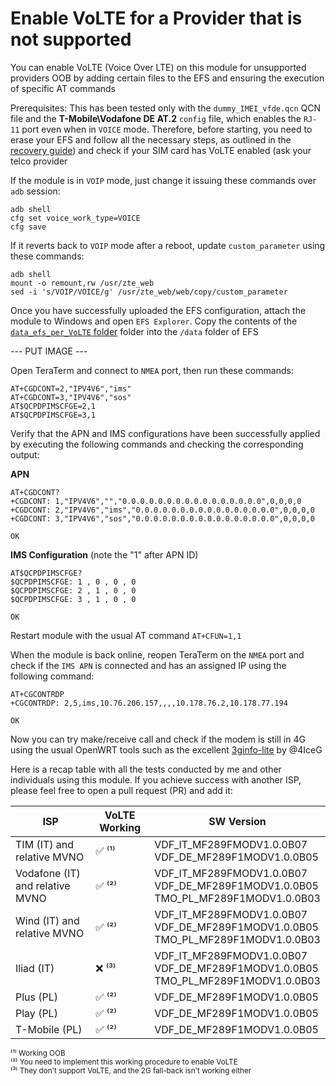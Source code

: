 # Enable VoLTE for a Provider that is not supported

You can enable VoLTE (Voice Over LTE) on this module for unsupported providers OOB by adding certain files to the EFS and ensuring the execution of specific AT commands

Prerequisites: This has been tested only with the `dummy_IMEI_vfde.qcn` QCN file and the **T-Mobile\Vodafone DE AT.2** `config` file, which enables the `RJ-11` port even when in `VOICE` mode. Therefore, before starting, you need to erase your EFS and follow all the necessary steps, as outlined in the [recovery guide](https://github.com/stich86/ZTE-MF289F-Recovery/blob/main/recovery_brick_windows.md#restore-module-configuration-efs-and-nv-items)) and check if your SIM card has VoLTE enabled (ask your telco provider

If the module is in `VOIP` mode, just change it issuing these commands over `adb` session:

```
adb shell
cfg set voice_work_type=VOICE
cfg save
```

If it reverts back to `VOIP` mode after a reboot, update `custom_parameter` using these commands:

```
adb shell
mount -o remount,rw /usr/zte_web
sed -i 's/VOIP/VOICE/g' /usr/zte_web/web/copy/custom_parameter
```

Once you have successfully uploaded the EFS configuration, attach the module to Windows and open `EFS Explorer`. Copy the contents of the [`data_efs_per_VoLTE` folder](https://github.com/stich86/ZTE-MF289F-Recovery/tree/main/data_efs_per_VoLTE) folder into the `/data` folder of EFS

--- PUT IMAGE ---

Open TeraTerm and connect to `NMEA` port, then run these commands:

```
AT+CGDCONT=2,"IPV4V6","ims" 
AT+CGDCONT=3,"IPV4V6","sos"
AT$QCPDPIMSCFGE=2,1
AT$QCPDPIMSCFGE=3,1
```

Verify that the APN and IMS configurations have been successfully applied by executing the following commands and checking the corresponding output:

**APN**
```
AT+CGDCONT?
+CGDCONT: 1,"IPV4V6","","0.0.0.0.0.0.0.0.0.0.0.0.0.0.0.0",0,0,0,0
+CGDCONT: 2,"IPV4V6","ims","0.0.0.0.0.0.0.0.0.0.0.0.0.0.0.0",0,0,0,0
+CGDCONT: 3,"IPV4V6","sos","0.0.0.0.0.0.0.0.0.0.0.0.0.0.0.0",0,0,0,0

OK
```

**IMS Configuration** (note the "1" after APN ID)
```
AT$QCPDPIMSCFGE?
$QCPDPIMSCFGE: 1 , 0 , 0 , 0
$QCPDPIMSCFGE: 2 , 1 , 0 , 0
$QCPDPIMSCFGE: 3 , 1 , 0 , 0

OK
```

Restart module with the usual AT command `AT+CFUN=1,1`

When the module is back online, reopen TeraTerm on the `NMEA` port and check if the `IMS APN` is connected and has an assigned IP using the following command:

```
AT+CGCONTRDP
+CGCONTRDP: 2,5,ims,10.76.206.157,,,,10.178.76.2,10.178.77.194

OK
```

Now you can try make/receive call and check if the modem is still in 4G using the usual OpenWRT tools such as the excellent [3ginfo-lite](https://github.com/4IceG/luci-app-3ginfo-lite) by @4IceG

Here is a recap table with all the tests conducted by me and other individuals using this module. If you achieve success with another ISP, please feel free to open a pull request (PR) and add it:

| ISP                             | VoLTE Working        | SW Version                                                                       |
|---------------------------------|--------------------- |----------------------------------------------------------------------------------|
| TIM (IT) and relative MVNO      | ✅ ⁽¹⁾               | VDF_IT_MF289FMODV1.0.0B07<br>VDF_DE_MF289F1MODV1.0.0B05                            |
| Vodafone (IT) and relative MVNO | ✅ ⁽²⁾               | VDF_IT_MF289FMODV1.0.0B07<br>VDF_DE_MF289F1MODV1.0.0B05<br>TMO_PL_MF289F1MODV1.0.0B03 |
| Wind (IT) and relative MVNO     | ✅ ⁽²⁾               | VDF_IT_MF289FMODV1.0.0B07<br>VDF_DE_MF289F1MODV1.0.0B05<br>TMO_PL_MF289F1MODV1.0.0B03 |
| Iliad (IT)                      | ❌ ⁽³⁾               | VDF_IT_MF289FMODV1.0.0B07<br>VDF_DE_MF289F1MODV1.0.0B05<br>TMO_PL_MF289F1MODV1.0.0B03 |
| Plus (PL)                       | ✅ ⁽²⁾               | VDF_DE_MF289F1MODV1.0.0B05                                                       |
| Play (PL)                       | ✅ ⁽²⁾               | VDF_DE_MF289F1MODV1.0.0B05                                                       |
| T-Mobile (PL)                   | ✅ ⁽²⁾               | VDF_DE_MF289F1MODV1.0.0B05                                                       |


<sup>⁽¹⁾ Working OOB</sup><br>
<sup>⁽²⁾ You need to implement this working procedure to enable VoLTE</sup><br>
<sup>⁽³⁾ They don't support VoLTE, and the 2G fall-back isn't working either</sup>
